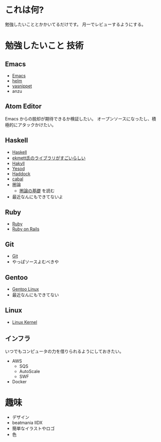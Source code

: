 # これは何?

勉強したいこととかかいてるだけです。
月一でレビューするようにする。

# 勉強したいこと 技術

## Emacs

* [Emacs](http://www.gnu.org/software/emacs/)
* [helm](https://github.com/emacs-helm/helm)
* [yasnippet](https://github.com/capitaomorte/yasnippet)
* anzu

## Atom Editor

Emacs からの脱却が期待できるか検証したい。
オープンソースになったし、積極的にアタックかけたい。

## Haskell

* [Haskell](http://www.haskell.org/haskellwiki/Haskell)
* [ekmett氏のライブラリがすごいらしい](https://github.com/ekmett)
* [Hakyll](http://jaspervdj.be/hakyll/)
* [Yesod](http://www.yesodweb.com/)
* [Haddock](http://www.haskell.org/haddock/)
* [cabal](http://www.haskell.org/cabal/)
* 圏論
  * [圏論の基礎](http://www.amazon.co.jp/gp/product/4621063243?ie=UTF8&camp=1207&creative=8411&creativeASIN=4621063243&linkCode=shr&tag=eiel-22&psc=1) を読む
* 最近なんにもできてないよ

## Ruby

* [Ruby](http://www.ruby-lang.org/ja/)
* [Ruby on Rails](https://github.com/rails/rails)

## Git

* [Git](http://git-scm.com/)
* やっぱソースよむべきや

## Gentoo

* [Gentoo Linux](http://www.gentoo.org/)
* 最近なんにもできてない

## Linux

* [Linux Kernel](http://www.kernel.org/)

## インフラ

いつでもコンピュータの力を借りられるようにしておきたい。

* AWS
  * SQS
  * AutoScale
  * SWF
* Docker

# 趣味

* デザイン
* beatmania IIDX
* 簡単なイラストやロゴ
* 色
